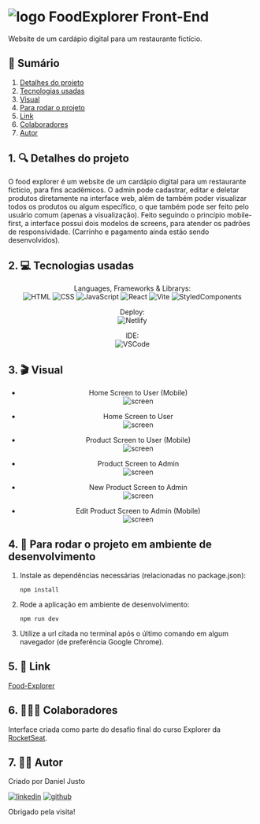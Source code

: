 # ![logo](https://github.com/DanJusto/Front_Food/blob/main/src/assets/polygon.svg) FoodExplorer Front-End
Website de um cardápio digital para um restaurante fictício.

## 📜 Sumário
1. [Detalhes do projeto](https://github.com/DanJusto/Project_FoodExplorer#1--detalhes-do-projeto)
2. [Tecnologias usadas](https://github.com/DanJusto/Project_FoodExplorer#2--tecnologias-usadas)
3. [Visual](https://github.com/DanJusto/Project_FoodExplorer#3--visual)
4. [Para rodar o projeto](https://github.com/DanJusto/Project_FoodExplorer#4--para-rodar-o-projeto-em-ambiente-de-desenvolvimento)
5. [Link](https://github.com/DanJusto/Project_FoodExplorer#5--link)
6. [Colaboradores](https://github.com/DanJusto/Project_FoodExplorer#6--colaboradores)
7. [Autor](https://github.com/DanJusto/Project_FoodExplorer#7--autor)

## 1. 🔍 Detalhes do projeto
O food explorer é um website de um cardápio digital para um restaurante fictício, para fins acadêmicos. O admin pode cadastrar, editar e deletar produtos diretamente na interface web, além de também poder visualizar todos os produtos ou algum específico, o que também pode ser feito pelo usuário comum (apenas a visualização).
Feito seguindo o princípio mobile-first, a interface possui dois modelos de screens, para atender os padrões de responsividade.
(Carrinho e pagamento ainda estão sendo desenvolvidos).

## 2. 💻 Tecnologias usadas
<div align="center">

Languages, Frameworks & Librarys:   
![HTML](https://img.shields.io/badge/HTML5-E34F26?style=for-the-badge&logo=html5&logoColor=white)
![CSS](https://img.shields.io/badge/CSS3-1572B6?style=for-the-badge&logo=css3&logoColor=white)
![JavaScript](https://img.shields.io/badge/JavaScript-323330?style=for-the-badge&logo=javascript&logoColor=F7DF1E)
![React](https://img.shields.io/badge/React-20232A?style=for-the-badge&logo=react&logoColor=61DAFB)
![Vite](https://img.shields.io/badge/Vite-B73BFE?style=for-the-badge&logo=vite&logoColor=FFD62E)
![StyledComponents](https://img.shields.io/badge/styled--components-DB7093?style=for-the-badge&logo=styled-components&logoColor=white)

Deploy:  
![Netlify](https://img.shields.io/badge/Netlify-00C7B7?style=for-the-badge&logo=netlify&logoColor=white)

IDE:  
![VSCode](https://img.shields.io/badge/VSCode-0078D4?style=for-the-badge&logo=visual%20studio%20code&logoColor=white)

</div>

## 3. 🎬 Visual
<div align="center">

* Home Screen to User (Mobile)  
![screen](https://github.com/DanJusto/Project_FoodExplorer/blob/main/images/Mobile-Home-User.png)  
  
* Home Screen to User  
![screen](https://github.com/DanJusto/Project_FoodExplorer/blob/main/images/Home-User.png)  
  
* Product Screen to User (Mobile)  
![screen](https://github.com/DanJusto/Project_FoodExplorer/blob/main/images/Mobile-Product-User.png)  
  
* Product Screen to Admin  
![screen](https://github.com/DanJusto/Project_FoodExplorer/blob/main/images/Product-Admin.png)  
  
* New Product Screen to Admin  
![screen](https://github.com/DanJusto/Project_FoodExplorer/blob/main/images/New-Admin.png)  
  
* Edit Product Screen to Admin (Mobile)  
![screen](https://github.com/DanJusto/Project_FoodExplorer/blob/main/images/New-Admin.png)  

</div>

## 4. 🔌 Para rodar o projeto em ambiente de desenvolvimento
1. Instale as dependências necessárias (relacionadas no package.json):

    ```
    npm install
    ```
2. Rode a aplicação em ambiente de desenvolvimento:

    ```
    npm run dev
    ```
3. Utilize a url citada no terminal após o último comando em algum navegador (de preferência Google Chrome).

## 5. 🔗 Link
[Food-Explorer](https://food-explorer29.netlify.app/)

## 6. 🧑‍🤝‍🧑 Colaboradores
Interface criada como parte do desafio final do curso Explorer da [RocketSeat](https://www.rocketseat.com.br/).

## 7. 👨‍💻 Autor
Criado por Daniel Justo  
  
[![linkedin](https://img.shields.io/badge/linkedin-0A66C2?style=for-the-badge&logo=linkedin&logoColor=white)](https://www.linkedin.com/in/danielmjusto/)
[![github](https://img.shields.io/badge/GitHub-100000?style=for-the-badge&logo=github&logoColor=white)](https://github.com/DanJusto)  
  
Obrigado pela visita!